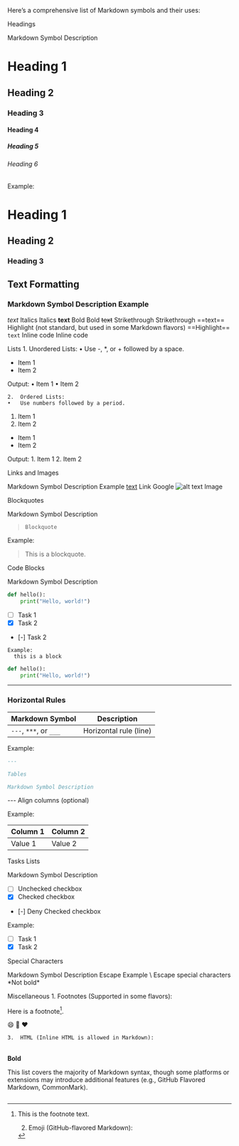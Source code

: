 Here’s a comprehensive list of Markdown symbols and their uses:

Headings

Markdown Symbol Description

# Heading 1

## Heading 2

### Heading 3

#### Heading 4

##### Heading 5

###### Heading 6

Example:

# Heading 1

## Heading 2

### Heading 3

## Text Formatting

### Markdown Symbol Description Example
_text_ Italics Italics
**text** Bold Bold
~~text~~ Strikethrough Strikethrough
==text== Highlight (not standard, but used in some Markdown flavors) ==Highlight==
`text` Inline code Inline code

Lists 1. Unordered Lists:
• Use -, \*, or + followed by a space.

- Item 1
- Item 2

Output:
• Item 1
• Item 2

    2.	Ordered Lists:
    •	Use numbers followed by a period.

1. Item 1
2. Item 2

- Item 1
- Item 2

Output: 1. Item 1 2. Item 2

Links and Images

Markdown Symbol Description Example
[text](URL) Link Google
![alt text](URL) Image

Blockquotes

Markdown Symbol Description

>     Blockquote

Example:

> This is a blockquote.

Code Blocks

Markdown Symbol Description

```python
def hello():
    print("Hello, world!")
```

- [ ] Task 1
- [x] Task 2
- [-] Task 2

````language Code block with syntax highlighting
Example:
  this is a block
````

```python
def hello():
    print("Hello, world!")

```
---

### **Horizontal Rules**
| Markdown Symbol | Description |
|------------------|-------------|
| `---`, `***`, or `___` | Horizontal rule (line) |

Example:
```markdown
---

Tables

Markdown Symbol	Description
```

---	Align columns (optional)

Example:

| Column 1 | Column 2 |
|----------|----------|
| Value 1  | Value 2  |

Tasks Lists

Markdown Symbol	Description
- [ ]	Unchecked checkbox
- [x]	Checked checkbox
- [-]	Deny Checked checkbox

Example:

- [ ] Task 1
- [x] Task 2

Special Characters

Markdown Symbol	Description	Escape Example
\	Escape special characters	\*Not bold\*

Miscellaneous
	1.	Footnotes (Supported in some flavors):

Here is a footnote[^1].

[^1]: This is the footnote text.


	2.	Emoji (GitHub-flavored Markdown):

:smile: :rocket: :heart:


	3.	HTML (Inline HTML is allowed in Markdown):

<br> <b>Bold</b>

This list covers the majority of Markdown syntax, though some platforms or extensions may introduce additional features (e.g., GitHub Flavored Markdown, CommonMark).
````
